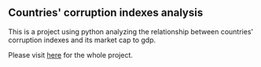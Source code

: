 ## Countries' corruption indexes analysis

This is a project using python analyzing the relationship between countries' corruption indexes and its market cap to gdp.


Please visit [here](https://github.com/rachellct/Countries_corruption_indexes_analysis) for the whole project.
